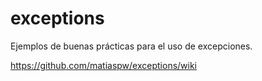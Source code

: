 # exceptions
Ejemplos de buenas prácticas para el uso de excepciones.

https://github.com/matiaspw/exceptions/wiki
